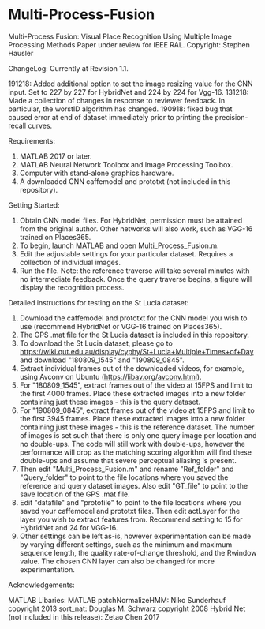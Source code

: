 # Multi-Process-Fusion
Multi-Process Fusion: Visual Place Recognition Using Multiple Image Processing Methods
Paper under review for IEEE RAL. 
Copyright: Stephen Hausler

ChangeLog:
Currently at Revision 1.1.

191218: Added additional option to set the image resizing value for the CNN input. Set to 227 by 227 for HybridNet and 224 by 224 for Vgg-16.
131218: Made a collection of changes in response to reviewer feedback. In particular, the worstID algorithm has changed.
190918: fixed bug that caused error at end of dataset immediately prior to printing the precision-recall curves.



Requirements:

1) MATLAB 2017 or later.
2) MATLAB Neural Network Toolbox and Image Processing Toolbox.
3) Computer with stand-alone graphics hardware.
4) A downloaded CNN caffemodel and prototxt (not included in this repository).


Getting Started:

1) Obtain CNN model files. For HybridNet, permission must be attained from the original author. Other networks will also work, such as VGG-16 trained on Places365.
2) To begin, launch MATLAB and open Multi_Process_Fusion.m.
3) Edit the adjustable settings for your particular dataset. Requires a collection of individual images.
4) Run the file. Note: the reference traverse will take several minutes with no intermediate feedback. Once the query traverse begins, a figure will display the recognition process.


Detailed instructions for testing on the St Lucia dataset:

1) Download the caffemodel and prototxt for the CNN model you wish to use (recommend HybridNet or VGG-16 trained on Places365).
2) The GPS .mat file for the St Lucia dataset is included in this repository. 
3) To download the St Lucia dataset, please go to https://wiki.qut.edu.au/display/cyphy/St+Lucia+Multiple+Times+of+Day and download "180809_1545" and "190809_0845". 
4) Extract individual frames out of the downloaded videos, for example, using Avconv on Ubuntu (https://libav.org/avconv.html). 
5) For "180809_1545", extract frames out of the video at 15FPS and limit to the first 4000 frames. Place these extracted images into a new folder containing just these images - this is the query dataset.
6) For "190809_0845", extract frames out of the video at 15FPS and limit to the first 3945 frames. Place these extracted images into a new folder containing just these images - this is the reference dataset. The number of images is set such that there is only one query image per location and no double-ups. The code will still work with double-ups, however the performance will drop as the matching scoring algorithm will find these double-ups and assume that severe perceptual aliasing is present. 
5) Then edit "Multi_Process_Fusion.m" and rename "Ref_folder" and "Query_folder" to point to the file locations where you saved the reference and query dataset images. Also edit "GT_file" to point to the save location of the GPS .mat file.
6) Edit "datafile" and "protofile" to point to the file locations where you saved your caffemodel and prototxt files. Then edit actLayer for the layer you wish to extract features from. Recommend setting to 15 for HybridNet and 24 for VGG-16.
7) Other settings can be left as-is, however experimentation can be made by varying different settings, such as the minimum and maximum sequence length, the quality rate-of-change threshold, and the Rwindow value. The chosen CNN layer can also be changed for more experimentation.


Acknowledgements:

MATLAB Libaries: MATLAB
patchNormalizeHMM: Niko Sunderhauf copyright 2013
sort_nat: Douglas M. Schwarz copyright 2008
Hybrid Net (not included in this release): Zetao Chen 2017

